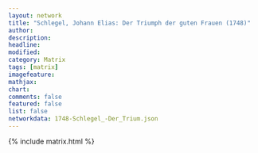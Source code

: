 ```yaml
---
layout: network
title: "Schlegel, Johann Elias: Der Triumph der guten Frauen (1748)"
author:
description:
headline:
modified:
category: Matrix
tags: [matrix]
imagefeature: 
mathjax: 
chart: 
comments: false
featured: false
list: false
networkdata: 1748-Schlegel_-Der_Trium.json
---
```

{% include matrix.html %}
